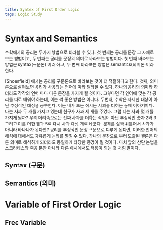 ```yaml
---
title: Syntex of First Order Logic
tags: Logic Study
---
```


# Syntax and Semantics

수학에서의 공리는 두가지 방법으로 바라볼 수 있다.
첫 번째는 공리를 문장 그 자체로 보는 방법이고,
두 번째는 공리를 문장의 의미로 바라보는 방법이다.
첫 번째 바라보는 방법은 syntax(구문론) 이라 하고, 두 번째 바라보는 방법은 semantics(의미론)이라 한다.

\[Shoenfield\] 에서는 공리를 구문론으로 바라보는 것이 더 적절하다고 한다. 
첫째, 의미론으로 살펴보면 공리가 사용되는 언어에 따라 달라질 수 있다.
하나의 공리의 의미라 하더라도 각각의 언어 마다 다른 문장을 가지게 될 것이다.
그렇다면 각 언어에 맞는 각 공리를 따로 배워야 하는데, 이는 썩 좋은 방법은 아니다.
두번째, 수학은 자세한 대상이 아닌 추상적인 대상을 공부한다.
이는 내가 드는 예시는 사과를 더하는 문제 이야기이다.
나는 사과 두 개를 가지고 있는데 친구가 사과 세 개를 주었다. 그럼 나는 사과 몇 개를 가지게 될까?
우리 머리속으로는 진짜 사과를 더하는 작업이 아닌 추상적인 숫자 2와 3 그리고 이를 더한 결과 5로 다시 사과 다섯 개로 바꾼다.
문제를 살짝 뒤틀어서 사과가 아니라 바나나가 된다면? 
공리를 추상적인 문장 구문으로 다루게 된다면, 이러한 언어의 해석에 대해서도 자유롭게 논리를 펼칠 수 있다.
하나의 문장으로 부터 도출된 결론은 다른 의미로 해석하게 되더라도 동일하게 타당한 증명이 될 것이다.
마치 앞의 삼단 논법을 소크라테스와 죽음 뿐만 아니라 다른 예시에서도 적용이 되는 것 처럼 말이다.

## Syntax (구문)

## Semantics (의미)

# Variable of First Order Logic

## Free Variable